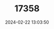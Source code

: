 ---
title: "17358"
category: "Pipistrellus permixtus"
draft: false
date: 2024-02-22 13:03:50
languages:
  English: ["Dar-es-salaam Pipistrelle"]
---